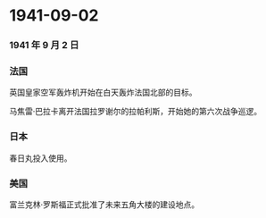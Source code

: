 # 1941-09-02

### 1941 年 9 月 2 日

### 法国

英国皇家空军轰炸机开始在白天轰炸法国北部的目标。

马焦雷·巴拉卡离开法国拉罗谢尔的拉帕利斯，开始她的第六次战争巡逻。

### 日本

春日丸投入使用。

### 美国

富兰克林·罗斯福正式批准了未来五角大楼的建设地点。